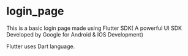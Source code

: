 # login_page

This is a basic login page made using Flutter SDK( A powerful UI SDK Developed by Google for Android  & IOS Development)

Flutter uses Dart language.
